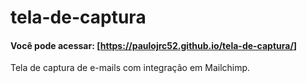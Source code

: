 # tela-de-captura
#### Você pode acessar:  [<https://paulojrc52.github.io/tela-de-captura/>]
Tela de captura de e-mails com integração em Mailchimp.
